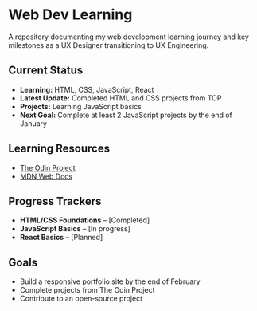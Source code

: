 # Web Dev Learning
A repository documenting my web development learning journey and key milestones as a UX Designer transitioning to UX Engineering.

## Current Status
- **Learning:** HTML, CSS, JavaScript, React  
- **Latest Update:** Completed HTML and CSS projects from TOP
- **Projects:** Learning JavaScript basics
- **Next Goal:** Complete at least 2 JavaScript projects by the end of January

## Learning Resources
- [The Odin Project](https://www.theodinproject.com/)
- [MDN Web Docs](https://developer.mozilla.org/)

## Progress Trackers
- **HTML/CSS Foundations** – [Completed]  
- **JavaScript Basics** – [In progress]  
- **React Basics** – [Planned]  

## Goals
- Build a responsive portfolio site by the end of February
- Complete projects from The Odin Project
- Contribute to an open-source project  